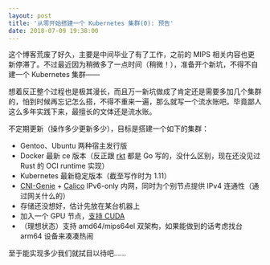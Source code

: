 ```yaml
---
layout: post
title: '从零开始搭建一个 Kubernetes 集群(0): 预告'
date: 2018-07-09 19:38:00
---
```


这个博客荒废了好久，主要是中间毕业了有了工作，之前的 MIPS 相关内容也更新停滞了。不过最近因为稍微多了一点时间（稍微！），准备开个新坑，不得不自建一个 Kubernetes 集群——

想着反正整个过程也是极其漫长，而且万一新坑做成了肯定还是需要多加几个集群的，怕到时候再忘记怎么搭，不得不重来一遍，那么就写一个流水账吧。毕竟鄙人这么多年实践下来，最擅长的文体还是流水账。

不定期更新（操作多少更新多少），目标是搭建一个如下的集群：

* Gentoo、Ubuntu 两种宿主发行版
* Docker 最新 ce 版本（反正跟 [rkt][] 都是 Go 写的，没什么区别，现在还没见过 Rust 的 OCI runtime 实现）
* Kubernetes 最新稳定版本（截至写作时为 1.11）
* [CNI-Genie][] + [Calico][] IPv6-only 内网，同时为个别节点提供 IPv4 连通性（通过网关什么的）
* 存储还没想好，估计先放在某台机器上
* 加入一个 GPU 节点，[支持 CUDA][]
* （理想状态）支持 amd64/mips64el 双架构，如果能做到的话考虑找台 arm64 设备来凑凑热闹

[rkt]: https://github.com/rkt/rkt
[CNI-Genie]: https://github.com/Huawei-PaaS/CNI-Genie
[Calico]: https://www.projectcalico.org/
[支持 CUDA]: https://github.com/NVIDIA/nvidia-container-runtime

至于能实现多少我们就拭目以待吧……


<!-- vim:set ai et ts=4 sw=4 sts=4 fenc=utf-8: -->
